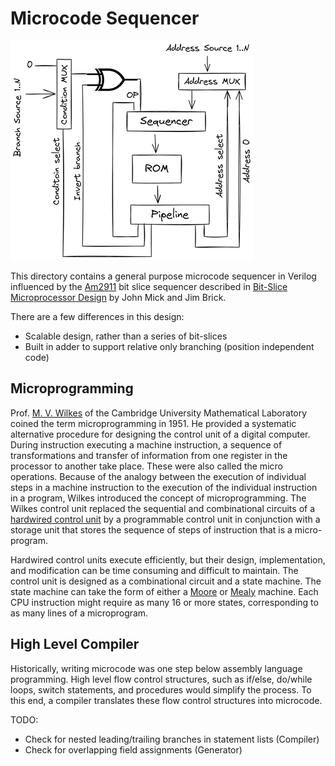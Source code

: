 
# Microcode Sequencer

![Sequencer](images/sequencer.png)

This directory contains a general purpose microcode sequencer in Verilog influenced by the [Am2911](https://bitsavers.org/components/amd/bitslice/1978_The_Am2900_Family_Data_Book.pdf) bit slice sequencer described in [Bit-Slice Microprocessor Design](https://bitsavers.org/components/amd/bitslice/Mick_Bit-Slice_Microprocessor_Design_1980.pdf) by John Mick and Jim Brick.

There are a few differences in this design:

* Scalable design, rather than a series of bit-slices
* Built in adder to support relative only branching (position independent code)

## Microprogramming

Prof. [M. V. Wilkes](https://en.wikipedia.org/wiki/Maurice_Wilkes) of the Cambridge University Mathematical Laboratory coined the term microprogramming in 1951. He provided a systematic alternative procedure for designing the control unit of a digital computer. During instruction executing a machine instruction, a sequence of transformations and transfer of information from one register in the processor to another take place. These were also called the micro operations. Because of the analogy between the execution of individual steps in a machine instruction to the execution of the individual instruction in a program, Wilkes introduced the concept of microprogramming. The Wilkes control unit replaced the sequential and combinational circuits of a [hardwired control unit](https://en.wikipedia.org/wiki/Control_unit#Hardwired_control_unit) by a programmable control unit in conjunction with a storage unit that stores the sequence of steps of instruction that is a micro-program.

Hardwired control units execute efficiently, but their design, implementation, and modification can be time consuming and difficult to maintain. The control unit is designed as a combinational circuit and a state machine. The state machine can take the form of either a [Moore](https://en.wikipedia.org/wiki/Moore_machine) or [Mealy](https://en.wikipedia.org/wiki/Mealy_machine) machine. Each CPU instruction might require as many 16 or more states, corresponding to as many lines of a microprogram.

## High Level Compiler

Historically, writing microcode was one step below assembly language programming. High level flow control structures, such as if/else, do/while loops, switch statements, and procedures would simplify the process. To this end, a compiler translates these flow control structures into microcode.

TODO:

* Check for nested leading/trailing branches in statement lists (Compiler)
* Check for overlapping field assignments (Generator)
